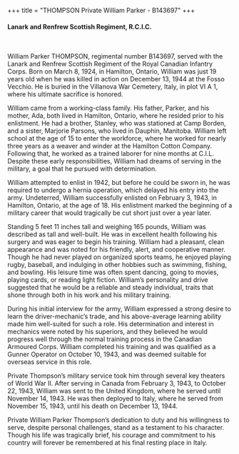 +++
title = "THOMPSON Private William Parker - B143697"
+++

#### Lanark and Renfrew Scottish Regiment, R.C.I.C.
<br>


William Parker THOMPSON, regimental number B143697, served with the Lanark and Renfrew Scottish Regiment of the Royal Canadian Infantry Corps.
Born on March 8, 1924, in Hamilton, Ontario, William was just 19 years old when he was killed in action on December 13, 1944 at the Fosso Vecchio.
He is buried in the Villanova War Cemetery, Italy, in plot VI A 1, where his ultimate sacrifice is honored.

William came from a working-class family. His father, Parker, and his mother, Ada, both lived in Hamilton, Ontario, where he resided prior to his enlistment. He had a brother, Stanley, who was stationed at Camp Borden, and a sister, Marjorie Parsons, who lived in Dauphin, Manitoba. 
William left school at the age of 15 to enter the workforce, where he worked for nearly three years as a weaver and winder at the Hamilton Cotton Company. Following that, he worked as a trained laborer for nine months at C.I.L. 
Despite these early responsibilities, William had dreams of serving in the military, a goal that he pursued with determination.

William attempted to enlist in 1942, but before he could be sworn in, he was required to undergo a hernia operation, which delayed his entry into the army. Undeterred, William successfully enlisted on February 3, 1943, in Hamilton, Ontario, at the age of 18. His enlistment marked the beginning of a military career that would tragically be cut short just over a year later.

Standing 5 feet 11 inches tall and weighing 165 pounds, William was described as tall and well-built. He was in excellent health following his surgery and was eager to begin his training. William had a pleasant, clean appearance and was noted for his friendly, alert, and cooperative manner. Though he had never played on organized sports teams, he enjoyed playing rugby, baseball, and indulging in other hobbies such as swimming, fishing, and bowling. His leisure time was often spent dancing, going to movies, playing cards, or reading light fiction. William’s personality and drive suggested that he would be a reliable and steady individual, traits that shone through both in his work and his military training.

During his initial interview for the army, William expressed a strong desire to learn the driver-mechanic’s trade, and his above-average learning ability made him well-suited for such a role. His determination and interest in mechanics were noted by his superiors, and they believed he would progress well through the normal training process in the Canadian Armoured Corps. 
William completed his training and was qualified as a Gunner Operator on October 10, 1943, and was deemed suitable for overseas service in this role.

Private Thompson’s military service took him through several key theaters of World War II. After serving in Canada from February 3, 1943, to October 22, 1943, William was sent to the United Kingdom, where he served until November 14, 1943. He was then deployed to Italy, where he served from November 15, 1943, until his death on December 13, 1944. 

Private William Parker Thompson’s dedication to duty and his willingness to serve, despite personal challenges, stand as a testament to his character. Though his life was tragically brief, his courage and commitment to his country will forever be remembered at his final resting place in Italy.
